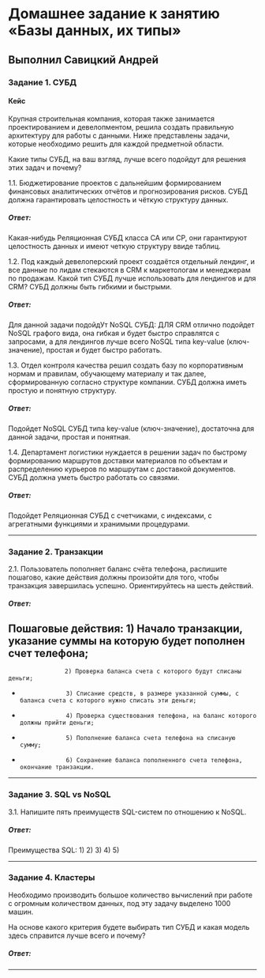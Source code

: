 # Домашнее задание к занятию «Базы данных, их типы»

## Выполнил Савицкий Андрей

### Задание 1. СУБД

#### Кейс
Крупная строительная компания, которая также занимается проектированием и девелопментом, решила создать 
правильную архитектуру для работы с данными. Ниже представлены задачи, которые необходимо решить для
каждой предметной области. 

Какие типы СУБД, на ваш взгляд, лучше всего подойдут для решения этих задач и почему? 
 
1.1. Бюджетирование проектов с дальнейшим формированием финансовых аналитических отчётов и прогнозирования рисков.
СУБД должна гарантировать целостность и чёткую структуру данных.
##### Ответ: 
Какая-нибудь Реляционная СУБД класса CA или CP, они гарантируют целостность данных и имеют четкую структуру ввиде таблиц.
 
1.2. Под каждый девелоперский проект создаётся отдельный лендинг, и все данные по лидам стекаются в CRM к 
маркетологам и менеджерам по продажам. Какой тип СУБД лучше использовать для лендингов и для CRM? 
СУБД должны быть гибкими и быстрыми.
##### Ответ:
Для данной задачи подойдУт NoSQL СУБД: ДЛЯ CRM отлично подойдет NoSQL графого вида, она гибкая и будет быстро справлятся с запросами, а для лендингов лучше всего NoSQL типа key-value (ключ-значение), простая и будет быстро работать.

1.3. Отдел контроля качества решил создать базу по корпоративным нормам и правилам, обучающему материалу 
и так далее, сформированную согласно структуре компании. СУБД должна иметь простую и понятную структуру.
##### Ответ:
Подойдет NoSQL СУБД типа key-value (ключ-значение), достаточна для данной задачи, простая и понятная.

1.4. Департамент логистики нуждается в решении задач по быстрому формированию маршрутов доставки материалов 
по объектам и распределению курьеров по маршрутам с доставкой документов. СУБД должна уметь быстро работать
со связями.
##### Ответ:
Подойдет Реляционная СУБД с счетчиками, с индексами, с агрегатными функциями и хранимыми процедурами.

---

### Задание 2. Транзакции

2.1. Пользователь пополняет баланс счёта телефона, распишите пошагово, какие действия должны произойти для того, чтобы 
транзакция завершилась успешно. Ориентируйтесь на шесть действий.
##### Ответ: 
Пошаговые действия: 1) Начало транзакции, указание суммы на которую будет пополнен счет телефона; 
 -                  
                    2) Проверка баланса счета с которого будут списаны деньги;
 -                   
                    3) Списание средств, в размере указанной суммы, с баланса счета с которого нужно списать эти деньги;
 -                  
                    4) Проверка существования телефона, на баланс которого должны прийти деньги;
 -                  
                    5) Пополнение баланса счета телефона на списаную сумму;
 -                  
                    6) Сохранение баланса пополненного счета телефона, окончание транзакции.

---

### Задание 3. SQL vs NoSQL

3.1. Напишите пять преимуществ SQL-систем по отношению к NoSQL. 
##### Ответ:
Преимущества SQL: 1)
                  2)
                  3)
                  4)
                  5) 

---

### Задание 4. Кластеры

Необходимо производить большое количество вычислений при работе с огромным количеством данных, под эту задачу 
выделено 1000 машин. 

На основе какого критерия будете выбирать тип СУБД и какая модель здесь справится лучше всего и почему?
##### Ответ:

---
